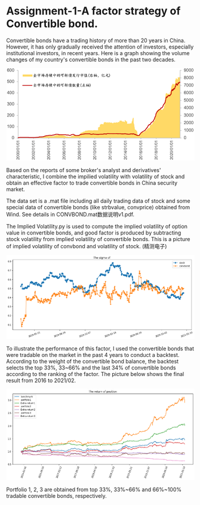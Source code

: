 # Assignment-1-A factor strategy of Convertible bond.

Convertible bonds have a trading history of more than 20 years in China. However, it has only gradually received the attention of investors, especially institutional investors, in recent years. Here is a graph showing the volume changes of my country's convertible bonds in the past two decades.

![image](https://raw.githubusercontent.com/algo21-220040038/Assignment-1/master/result/Amount.png)

Based on the reports of some broker's analyst and derivatives' characteristic, I combine the impilied volatility with volatility of stock and obtain 
an effective factor to trade convertible bonds in China security market.

The data set is a .mat file including all daily trading data of stock and some special data of convertible bonds (like strbvalue, convprice) obtained from Wind. See details in CONVBOND.mat数据说明v1.pdf.

The Implied Volatility.py is used to compute the implied volatility of option value in convertible bonds, and good factor is produced by subtracting stock volatility from implied volatility of convertible bonds.
This is a picture of implied volatility of convbond and volatility of stock. (精测电子)

![image](https://raw.githubusercontent.com/algo21-220040038/Assignment-1/master/result/Volatility.png)

To illustrate the performance of this factor, I used the convertible bonds that were tradable on the market in the past 4 years to conduct a backtest. According to the weight of the convertible bond balance, the backtest selects the top 33%, 33~66% and the last 34% of convertible bonds according to the ranking of the factor.
The picture below shows the final result from 2016 to 2021/02.

![image](https://raw.githubusercontent.com/algo21-220040038/Assignment-1/master/result/Portfolio-return.png)

Portfolio 1, 2, 3 are obtained from top 33%, 33%~66% and 66%~100% tradable convertible bonds, respectively.
